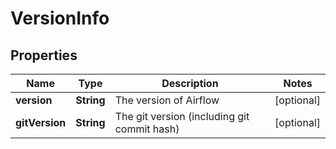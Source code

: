 # VersionInfo

## Properties
| Name           | Type       | Description                                 | Notes      |
|----------------|------------|---------------------------------------------|------------|
| **version**    | **String** | The version of Airflow                      | [optional] |
| **gitVersion** | **String** | The git version (including git commit hash) | [optional] |
